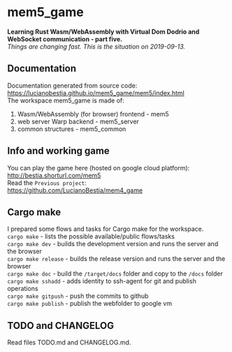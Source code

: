 # mem5_game

**Learning Rust Wasm/WebAssembly with Virtual Dom Dodrio and WebSocket communication - part five.**  
*Things are changing fast. This is the situation on 2019-09-13.*

## Documentation

Documentation generated from source code:  
<https://lucianobestia.github.io/mem5_game/mem5/index.html>  
The workspace mem5_game is made of:  

1. Wasm/WebAssembly  (for browser) frontend - mem5  
2. web server Warp backend - mem5_server  
3. common structures - mem5_common  

## Info and working game

You can play the game here (hosted on google cloud platform):  
<http://bestia.shorturl.com/mem5>  
Read the `Previous project`:  
<https://github.com/LucianoBestia/mem4_game>  

## Cargo make

I prepared some flows and tasks for Cargo make for the workspace.  
`cargo make` - lists the possible available/public flows/tasks  
`cargo make dev` - builds the development version and runs the server and the browser  
`cargo make release` - builds the release version and runs the server and the browser  
`cargo make doc` - build the `/target/docs` folder and copy to the `/docs` folder  
`cargo make sshadd` - adds identity to ssh-agent for git and publish operations  
`cargo make gitpush` - push the commits to github  
`cargo make publish` - publish the webfolder to google vm  

## TODO and CHANGELOG

Read files TODO.md and CHANGELOG.md.  
